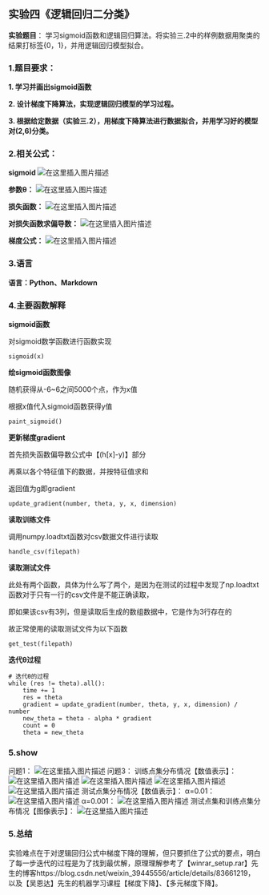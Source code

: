 ## 实验四《逻辑回归二分类》

**实验题目**： 
学习sigmoid函数和逻辑回归算法。将实验三.2中的样例数据用聚类的结果打标签{0，1}，并用逻辑回归模型拟合。


### 1.题目要求：

**1. 学习并画出sigmoid函数**

**2. 设计梯度下降算法，实现逻辑回归模型的学习过程。**

**3. 根据给定数据（实验三.2），用梯度下降算法进行数据拟合，并用学习好的模型对(2,6)分类。**

### 2.相关公式：

**sigmoid**
![在这里插入图片描述](https://img-blog.csdnimg.cn/20210109105338821.png)

**参数θ：**
![在这里插入图片描述](https://img-blog.csdnimg.cn/20210109104925784.png)

**损失函数：**
![在这里插入图片描述](https://img-blog.csdnimg.cn/20210109105017445.png)

**对损失函数求偏导数：**
![在这里插入图片描述](https://img-blog.csdnimg.cn/20210109105052603.png?x-oss-process=image/watermark,type_ZmFuZ3poZW5naGVpdGk,shadow_10,text_aHR0cHM6Ly9ibG9nLmNzZG4ubmV0L3FxXzQzNzYxODA1,size_16,color_FFFFFF,t_70)

**梯度公式：**
![在这里插入图片描述](https://img-blog.csdnimg.cn/20210109105123420.png)

### 3.语言

**语言：Python、Markdown**

### 4.主要函数解释

**sigmoid函数**

对sigmoid数学函数进行函数实现

```
sigmoid(x)
```

**绘sigmoid函数图像**

随机获得从-6~6之间5000个点，作为x值

根据x值代入sigmoid函数获得y值

```
paint_sigmoid()
```

**更新梯度gradient**

首先损失函数偏导数公式中【(h[x]-y)】部分

再乘以各个特征值下的数据，并按特征值求和

返回值为g即gradient

```
update_gradient(number, theta, y, x, dimension)
```

**读取训练文件**

调用numpy.loadtxt函数对csv数据文件进行读取

```
handle_csv(filepath)
```

**读取测试文件**

此处有两个函数，具体为什么写了两个，是因为在测试的过程中发现了np.loadtxt函数对于只有一行的csv文件是不能正确读取，

即如果该csv有3列，但是读取后生成的数组数据中，它是作为3行存在的

故正常使用的读取测试文件为以下函数

```
get_test(filepath)
```

**迭代θ过程**

    # 迭代θ的过程
    while (res != theta).all():
        time += 1
        res = theta
        gradient = update_gradient(number, theta, y, x, dimension) / number
        new_theta = theta - alpha * gradient
        count = 0
        theta = new_theta

### 5.show
问题1：
![在这里插入图片描述](https://img-blog.csdnimg.cn/20210109101245619.jpg?x-oss-process=image/watermark,type_ZmFuZ3poZW5naGVpdGk,shadow_10,text_aHR0cHM6Ly9ibG9nLmNzZG4ubmV0L3FxXzQzNzYxODA1,size_16,color_FFFFFF,t_70#pic_center)
问题3：
训练点集分布情况【数值表示】：
![在这里插入图片描述](https://img-blog.csdnimg.cn/20210109101245534.jpg?x-oss-process=image/watermark,type_ZmFuZ3poZW5naGVpdGk,shadow_10,text_aHR0cHM6Ly9ibG9nLmNzZG4ubmV0L3FxXzQzNzYxODA1,size_16,color_FFFFFF,t_70#pic_center)
![在这里插入图片描述](https://img-blog.csdnimg.cn/20210109101245446.jpg#pic_center)
![在这里插入图片描述](https://img-blog.csdnimg.cn/20210109101245403.jpg#pic_center)
![在这里插入图片描述](https://img-blog.csdnimg.cn/20210109101245271.jpg#pic_center)
测试点集分布情况【数值表示】：
α=0.01：
![在这里插入图片描述](https://img-blog.csdnimg.cn/20210109101245228.jpg#pic_center)
α=0.001：
![在这里插入图片描述](https://img-blog.csdnimg.cn/20210109101245227.jpg#pic_center)
测试点集和训练点集分布情况【图像表示】：
![在这里插入图片描述](https://img-blog.csdnimg.cn/20210109101245614.jpg?x-oss-process=image/watermark,type_ZmFuZ3poZW5naGVpdGk,shadow_10,text_aHR0cHM6Ly9ibG9nLmNzZG4ubmV0L3FxXzQzNzYxODA1,size_16,color_FFFFFF,t_70#pic_center)

### 5.总结
实验难点在于对逻辑回归公式中梯度下降的理解，但只要抓住了公式的要点，明白了每一步迭代的过程是为了找到最优解，原理理解参考了【winrar_setup.rar】先生的博客https://blog.csdn.net/weixin_39445556/article/details/83661219，以及【吴恩达】先生的机器学习课程【梯度下降】、【多元梯度下降】。
